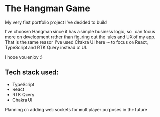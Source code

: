 # The Hangman Game

My very first portfolio project I've decided to build. 

I've choosen Hangman since it has a simple business logic, so I can focus more on development rather than figuring out the rules and UX of my app. That is the same reason I've used Chakra UI here -- to focus on React, TypeScript and RTK Query instead of UI.

I hope you enjoy :)

## Tech stack used:

-   TypeScript
-   React
-   RTK Query
-   Chakra UI

Planning on adding web sockets for multiplayer purposes in the future
